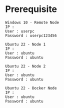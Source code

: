 # Prerequisite

```
Windows 10 - Remote Node
IP :
User : userpc
Password : userpc123456
```


```
Ubuntu 22 - Node 1
IP :
User : ubuntu
Password : ubuntu
```

```
Ubuntu 22 - Node 2
IP :
User : ubuntu
Password : ubuntu
```

```
Ubuntu 22 - Docker Node
IP :
User : ubuntu
Password : ubuntu
```


